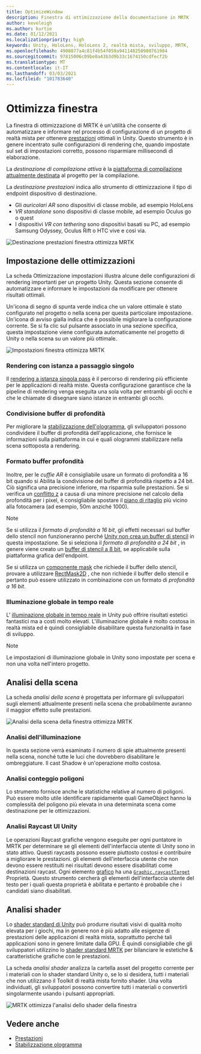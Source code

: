 ```yaml
---
title: OptimizeWindow
description: Finestra di ottimizzazione della documentazione in MRTK
author: keveleigh
ms.author: kurtie
ms.date: 01/12/2021
ms.localizationpriority: high
keywords: Unity, HoloLens, HoloLens 2, realtà mista, sviluppo, MRTK,
ms.openlocfilehash: 4908877a4c81f4b54f059a941148250980761984
ms.sourcegitcommit: 97815006c09be0a43b3d9b33c1674150cdfecf2b
ms.translationtype: MT
ms.contentlocale: it-IT
ms.lasthandoff: 03/03/2021
ms.locfileid: "101783640"
---
```

# <a name="optimize-window"></a>Ottimizza finestra

La finestra di ottimizzazione di MRTK è un'utilità che consente di automatizzare e informare nel processo di configurazione di un progetto di realtà mista per ottenere [prestazioni](../../performance/PerfGettingStarted.md) ottimali in Unity. Questo strumento è in genere incentrato sulle configurazioni di rendering che, quando impostate sul set di impostazioni corretto, possono risparmiare millisecondi di elaborazione.

La *destinazione di compilazione attiva* è la [piattaforma di compilazione attualmente destinata](https://docs.unity3d.com/Manual/BuildSettings.html) al progetto per la compilazione.

La *destinazione prestazioni* indica allo strumento di ottimizzazione il tipo di endpoint dispositivo di destinazione.

- Gli *auricolari AR* sono dispositivi di classe mobile, ad esempio HoloLens
- *VR standalone* sono dispositivi di classe mobile, ad esempio Oculus go o quest
- I dispositivi *VR con tethering* sono dispositivi basati su PC, ad esempio Samsung Odyssey, Oculus Rift o HTC vive e così via.

![Destinazione prestazioni finestra ottimizza MRTK](../images/performance/OptimizeWindowPerformanceTarget.jpg)

## <a name="setting-optimizations"></a>Impostazione delle ottimizzazioni

La scheda Ottimizzazione impostazioni illustra alcune delle configurazioni di rendering importanti per un progetto Unity. Questa sezione consente di automatizzare e informare le impostazioni da modificare per ottenere risultati ottimali.

Un'icona di segno di spunta verde indica che un valore ottimale è stato configurato nel progetto o nella scena per questa particolare impostazione. Un'icona di avviso gialla indica che è possibile migliorare la configurazione corrente. Se si fa clic sul pulsante associato in una sezione specifica, questa impostazione viene configurata automaticamente nel progetto di Unity o nella scena su un valore più ottimale.

![Impostazioni finestra ottimizza MRTK](../images/performance/OptimizeWindow_Settings.png)

### <a name="single-pass-instanced-rendering"></a>Rendering con istanza a passaggio singolo

Il [rendering a istanza singola pass](https://docs.unity3d.com/Manual/SinglePassInstancing.html) è il percorso di rendering più efficiente per le applicazioni di realtà miste. Questa configurazione garantisce che la pipeline di rendering venga eseguita una sola volta per entrambi gli occhi e che le chiamate di disegnare siano istanze in entrambi gli occhi.

### <a name="depth-buffer-sharing"></a>Condivisione buffer di profondità

Per migliorare la [stabilizzazione dell'ologramma](../../performance/hologram-Stabilization.md), gli sviluppatori possono condividere il buffer di profondità dell'applicazione, che fornisce le informazioni sulla piattaforma in cui e quali ologrammi stabilizzare nella scena sottoposta a rendering.

### <a name="depth-buffer-format"></a>Formato buffer profondità

Inoltre, per le *cuffie AR* è consigliabile usare un formato di profondità a 16 bit quando si Abilita la condivisione del buffer di profondità rispetto a 24 bit. Ciò significa una precisione inferiore, ma risparmia sulle prestazioni. Se si verifica un [conflitto z](https://en.wikipedia.org/wiki/Z-fighting) a causa di una minore precisione nel calcolo della profondità per i pixel, è consigliabile spostare il [piano di ritaglio](https://docs.unity3d.com/Manual/class-Camera.html) più vicino alla fotocamera (ad esempio, 50m anziché 1000).

> [!NOTE]
> Se si utilizza il *formato di profondità a 16 bit*, gli effetti necessari sul buffer dello stencil non funzioneranno perché [Unity non crea un buffer di stencil](https://docs.unity3d.com/ScriptReference/RenderTexture-depth.html) in questa impostazione. Se si seleziona il *formato di profondità a 24 bit* , in genere viene creato un [buffer di stencil a 8 bit](https://docs.unity3d.com/Manual/SL-Stencil.html), se applicabile sulla piattaforma grafica dell'endpoint.
>
> Se si utilizza un [componente mask](https://docs.unity3d.com/Manual/script-Mask.html) che richiede il buffer dello stencil, provare a utilizzare [RectMask2D](https://docs.unity3d.com/Manual/script-RectMask2D.html) , che non richiede il buffer dello stencil e pertanto può essere utilizzato in combinazione con un formato di *profondità a 16 bit*.

### <a name="real-time-global-illumination"></a>Illuminazione globale in tempo reale

L' [illuminazione globale in tempo reale](https://docs.unity3d.com/Manual/GIIntro.html) in Unity può offrire risultati estetici fantastici ma a costi molto elevati. L'illuminazione globale è molto costosa in realtà mista ed è quindi consigliabile disabilitare questa funzionalità in fase di sviluppo.

> [!NOTE]
> Le impostazioni di illuminazione globale in Unity sono impostate per scena e non una volta nell'intero progetto.

## <a name="scene-analysis"></a>Analisi della scena

La scheda *analisi della scena* è progettata per informare gli sviluppatori sugli elementi attualmente presenti nella scena che probabilmente avranno il maggior effetto sulle prestazioni.

![Analisi della scena della finestra ottimizza MRTK](../images/performance/OptimizeWindow_SceneAnalysis.png)

### <a name="lighting-analysis"></a>Analisi dell'illuminazione

In questa sezione verrà esaminato il numero di spie attualmente presenti nella scena, nonché tutte le luci che dovrebbero disabilitare le ombreggiature. Il cast Shadow è un'operazione molto costosa.

### <a name="polygon-count-analysis"></a>Analisi conteggio poligoni

Lo strumento fornisce anche le statistiche relative al numero di poligoni. Può essere molto utile identificare rapidamente quali GameObject hanno la complessità del poligono più elevata in una determinata scena come destinazione per le ottimizzazioni.

### <a name="unity-ui-raycast-analysis"></a>Analisi Raycast UI Unity

Le operazioni Raycast grafiche vengono eseguite per ogni puntatore in MRTK per determinare se gli elementi dell'interfaccia utente di Unity sono in stato attivo. Questi raycasts possono essere piuttosto costosi e contribuire a migliorare le prestazioni. gli elementi dell'interfaccia utente che non devono essere restituiti nei risultati devono essere disabilitati come destinazioni raycast. Ogni elemento [grafico](https://docs.unity3d.com/2018.4/Documentation/ScriptReference/UI.Graphic.html) ha una [`Graphic.raycastTarget`](https://docs.unity3d.com/2018.4/Documentation/ScriptReference/UI.Graphic-raycastTarget.html) Proprietà. Questo strumento cercherà gli elementi dell'interfaccia utente del testo per i quali questa proprietà è abilitata e pertanto è probabile che i candidati siano disabilitati.

## <a name="shader-analysis"></a>Analisi shader

Lo [shader standard di Unity](https://docs.unity3d.com/Manual/shader-StandardShader.html) può produrre risultati visivi di qualità molto elevata per i giochi, ma in genere non è più adatto alle esigenze di prestazioni delle applicazioni di realtà mista, soprattutto perché tali applicazioni sono in genere limitate dalla GPU. È quindi consigliabile che gli sviluppatori utilizzino lo [shader standard MRTK](../rendering/MRTKStandardShader.md) per bilanciare le estetiche & caratteristiche grafiche con le prestazioni.

La scheda *analisi shader* analizza la cartella asset del progetto corrente per i materiali con lo shader standard Unity o, se lo si desidera, tutti i materiali che non utilizzano il Toolkit di realtà mista fornito shader. Una volta individuati, gli sviluppatori possono convertire tutti i materiali o convertirli singolarmente usando i pulsanti appropriati.

![MRTK ottimizza l'analisi dello shader della finestra](../images/performance/OptimizeWindow_ShaderAnalysis.png)

## <a name="see-also"></a>Vedere anche

- [Prestazioni](../../performance/PerfGettingStarted.md)
- [Stabilizzazione ologramma](../../performance/hologram-stabilization.md)
